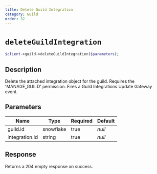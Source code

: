 ```yaml
---
title: Delete Guild Integration
category: Guild
order: 32
---
```


# `deleteGuildIntegration`

```php
$client->guild->deleteGuildIntegration($parameters);
```

## Description

Delete the attached integration object for the guild. Requires the &#039;MANAGE_GUILD&#039; permission.  Fires a Guild Integrations Update Gateway event.

## Parameters


Name | Type | Required | Default
--- | --- | --- | ---
guild.id | snowflake | true | *null*
integration.id | string | true | *null*

## Response

Returns a 204 empty response on success.

